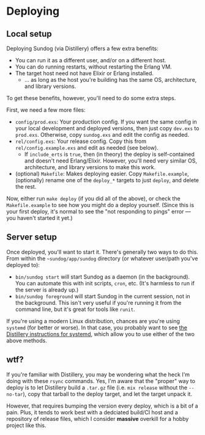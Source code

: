 # Deploying

## Local setup

Deploying Sundog (via Distillery) offers a few extra benefits:

* You can run it as a different user, and/or on a different host.
* You can do running restarts, without restarting the Erlang VM.
* The target host need not have Elixir or Erlang installed.
  * … as long as the host you're building has the same OS, architecture, and library versions.

To get these benefits, however, you'll need to do some extra steps.

First, we need a few more files:

* `config/prod.exs`: Your production config.  If you want the same config in your local development and deployed versions, then just copy `dev.exs` to `prod.exs`.  Otherwise, copy `sundog.exs` and edit the config as needed.
* `rel/config.exs`: Your release config.  Copy this from `rel/config.example.exs` and edit as needed (see below).
  * If `include_erts` is `true`, then (in theory) the deploy is self-contained and doesn't need Erlang/Elixir.  However, you'll need very similar OS, architecture, and library versions to make this work.
* (optional) `Makefile`: Makes deploying easier.  Copy `Makefile.example`, (optionally) rename one of the `deploy_*` targets to just `deploy`, and delete the rest.

Now, either run `make deploy` (if you did all of the above), or check the `Makefile.example` to see how you might do a deploy yourself.  (Since this is your first deploy, it's normal to see the "not responding to pings" error — you haven't started it yet.)

## Server setup

Once deployed, you'll want to start it.  There's generally two ways to do this.  From within the `~sundog/app/sundog` directory (or whatever user/path you've deployed to):

* `bin/sundog start` will start Sundog as a daemon (in the background).  You can automate this with init scripts, `cron`, etc.  (It's harmless to run if the server is already up.)
* `bin/sundog foreground` will start Sundog in the current session, not in the background.  This isn't very useful if you're running it from the command line, but it's great for tools like `runit`.

If you're using a modern Linux distribution, chances are you're using `systemd` (for better or worse).  In that case, you probably want to see [the Distillery instructions for systemd](https://github.com/bitwalker/distillery/blob/master/docs/Use%20With%20systemd.md), which allow you to use either of the two above methods.

## wtf?

If you're familiar with Distillery, you may be wondering what the heck I'm doing with these `rsync` commands.  Yes, I'm aware that the "proper" way to deploy is to let Distillery build a `.tar.gz` file (i.e. `mix release` without the `--no-tar`), copy that tarball to the deploy target, and let the target unpack it.

However, that requires bumping the version every deploy, which is a bit of a pain.  Plus, it tends to work best with a dedciated build/CI host and a repository of release files, which I consider **massive** overkill for a hobby project like this.
